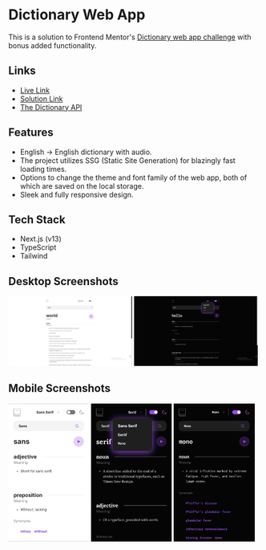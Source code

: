 # Dictionary Web App

This is a solution to Frontend Mentor's [Dictionary web app challenge](https://www.frontendmentor.io/challenges/dictionary-web-app-h5wwnyuKFL) with bonus added functionality.

## Links

- [Live Link](https://dictionary-web-app-omaralseddik.vercel.app/)
- [Solution Link](https://www.frontendmentor.io/solutions/nextjs-v13-app-router-typescript-tailwind-nIn_WTIcX9)
- [The Dictionary API](https://dictionaryapi.dev/)

## Features

- English -> English dictionary with audio.
- The project utilizes SSG (Static Site Generation) for blazingly fast loading times.
- Options to change the theme and font family of the web app, both of which are saved on the local storage.
- Sleek and fully responsive design.

## Tech Stack

- Next.js (v13)
- TypeScript
- Tailwind

## Desktop Screenshots

<p float="left">
  <img src="public/screenshots/desktop_screenshot_1.png" width="49%" />
  <img src="public/screenshots/desktop_screenshot_2.png" width="49%" /> 
</p>

## Mobile Screenshots

<p float="left">
  <img src="public/screenshots/mobile_screenshot_1.png" width="32%" />
  <img src="public/screenshots/mobile_screenshot_2.png" width="32%" />
  <img src="public/screenshots/mobile_screenshot_3.png" width="32%" /> 
</p>
